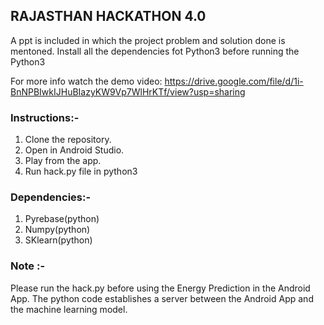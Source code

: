 ## RAJASTHAN HACKATHON 4.0

A ppt is included in which the project problem and solution done is mentoned.
Install all the dependencies fot Python3 before running the Python3

For more info watch the demo video: 
https://drive.google.com/file/d/1i-BnNPBIwkIJHuBIazyKW9Vp7WlHrKTf/view?usp=sharing

### Instructions:- 

1. Clone the repository.
2. Open in Android Studio.
3. Play from the app.
4. Run hack.py file in python3

### Dependencies:-
1. Pyrebase(python)
2. Numpy(python)
3. SKlearn(python)

### Note :-
Please run the hack.py before using the Energy Prediction in the Android App. The python code establishes a server between the Android App and the machine learning model.
